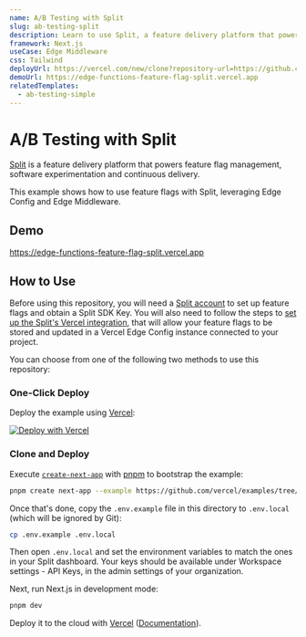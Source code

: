 ```yaml
---
name: A/B Testing with Split
slug: ab-testing-split
description: Learn to use Split, a feature delivery platform that powers feature flag management, software experimentation and continuous delivery.
framework: Next.js
useCase: Edge Middleware
css: Tailwind
deployUrl: https://vercel.com/new/clone?repository-url=https://github.com/vercel/examples/tree/main/edge-middleware/feature-flag-split&env=SPLIT_EDGE_CONFIG_ITEM_KEY,SPLIT_SDK_KEY&project-name=feature-flag-split&repository-name=feature-flag-split
demoUrl: https://edge-functions-feature-flag-split.vercel.app
relatedTemplates:
  - ab-testing-simple
---
```


# A/B Testing with Split

[Split](https://www.split.io/) is a feature delivery platform that powers feature flag management, software experimentation and continuous delivery.

This example shows how to use feature flags with Split, leveraging Edge Config and Edge Middleware.

## Demo

https://edge-functions-feature-flag-split.vercel.app

## How to Use

Before using this repository, you will need a [Split account](https://www.split.io/signup/) to set up feature flags and obtain a Split SDK Key. You will also need to follow the steps to [set up the Split's Vercel integration](https://help.split.io/hc/en-us/articles/16469873148173#set-up-the-splits-vercel-integration), that will allow your feature flags to be stored and updated in a Vercel Edge Config instance connected to your project.

You can choose from one of the following two methods to use this repository:

### One-Click Deploy

Deploy the example using [Vercel](https://vercel.com?utm_source=github&utm_medium=readme):

[![Deploy with Vercel](https://vercel.com/button)](https://vercel.com/new/clone?repository-url=https://github.com/vercel/examples/tree/main/edge-middleware/feature-flag-split&env=SPLIT_EDGE_CONFIG_ITEM_KEY,SPLIT_SDK_KEY&project-name=feature-flag-split&repository-name=feature-flag-split)

### Clone and Deploy

Execute [`create-next-app`](https://github.com/vercel/next.js/tree/canary/packages/create-next-app) with [pnpm](https://pnpm.io/installation) to bootstrap the example:

```bash
pnpm create next-app --example https://github.com/vercel/examples/tree/main/edge-middleware/feature-flag-split feature-flag-split
```

Once that's done, copy the `.env.example` file in this directory to `.env.local` (which will be ignored by Git):

```bash
cp .env.example .env.local
```

Then open `.env.local` and set the environment variables to match the ones in your Split dashboard. Your keys should be available under Workspace settings - API Keys, in the admin settings of your organization.

Next, run Next.js in development mode:

```bash
pnpm dev
```

Deploy it to the cloud with [Vercel](https://vercel.com/new?utm_source=github&utm_medium=readme&utm_campaign=edge-middleware-eap) ([Documentation](https://nextjs.org/docs/deployment)).
